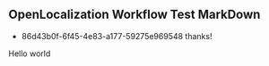 ## OpenLocalization Workflow Test MarkDown
* 86d43b0f-6f45-4e83-a177-59275e969548 
thanks!

Hello world